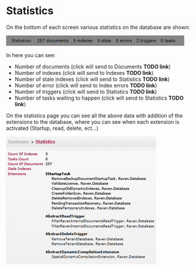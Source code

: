 # Statistics

On the bottom of each screen various statistics on the database are shown:

![](Images/studio_statistics_1.PNG)

In here you can see:  

- Number of documents (click will send to Documents **TODO link**)
- Number of indexes (click will send to Indexes **TODO link**)
- Number of stale indexes (click will send to Statistics **TODO link**)
- Number of error (click will send to Index errors **TODO link**)
- Number of triggers (click will send to Statistics **TODO link**)
- Number of tasks waiting to happen (click will send to Statistics **TODO link**)


On the statistics page you can see all the above data with addition of the extensions to the database, where you can see when each extension is activated (Startup, read, delete, ect...)

![Statistics Fig 2](Images/studio_statistics_2.PNG)
